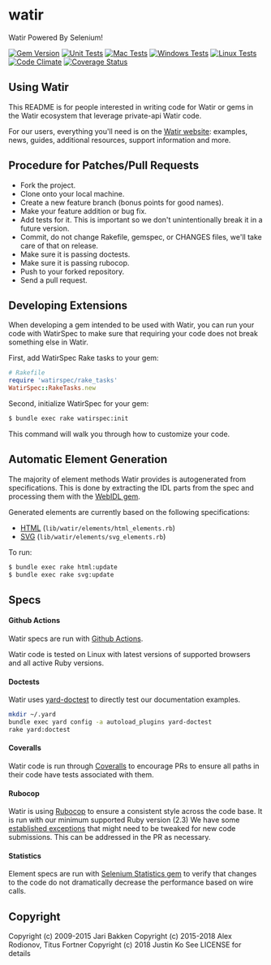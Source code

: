 # watir

Watir Powered By Selenium!

[![Gem Version](https://badge.fury.io/rb/watir.svg)](http://badge.fury.io/rb/watir)
[![Unit Tests](https://github.com/titusfortner/watir/workflows/Unit%20Tests/badge.svg)](https://github.com/watir/watir/actions?query=workflow%3A%22Unit+Tests%22)
[![Mac Tests](https://github.com/titusfortner/watir/workflows/Mac%20Tests/badge.svg)](https://github.com/watir/watir/actions?query=workflow%3A%22Mac+Tests%22)
[![Windows Tests](https://github.com/titusfortner/watir/workflows/Windows%20Tests/badge.svg)](https://github.com/watir/watir/actions?query=workflow%3A%22Windows+Tests%22)
[![Linux Tests](https://github.com/titusfortner/watir/workflows/Linux%20Tests/badge.svg)](https://github.com/watir/watir/actions?query=workflow%3A%22Linux+Tests%22)
[![Code Climate](https://codeclimate.com/github/watir/watir.svg)](https://codeclimate.com/github/watir/watir)
[![Coverage Status](https://coveralls.io/repos/github/watir/watir/badge.svg?branch=main)](https://coveralls.io/github/watir/watir?branch=master)

## Using Watir

This README is for people interested in writing code for Watir or gems in the Watir ecosystem
that leverage private-api Watir code.

For our users, everything you'll need is on the [Watir website](http://watir.com): 
examples, news, guides, additional resources, support information and more.

## Procedure for Patches/Pull Requests

* Fork the project.
* Clone onto your local machine.
* Create a new feature branch (bonus points for good names).
* Make your feature addition or bug fix.
* Add tests for it. This is important so we don't unintentionally break it in a future version.
* Commit, do not change Rakefile, gemspec, or CHANGES files, we'll take care of that on release.
* Make sure it is passing doctests.
* Make sure it is passing rubocop.
* Push to your forked repository.
* Send a pull request.

## Developing Extensions

When developing a gem intended to be used with Watir, you can run your code with WatirSpec 
to make sure that requiring your code does not break something else in Watir.

First, add WatirSpec Rake tasks to your gem:

```ruby
# Rakefile
require 'watirspec/rake_tasks'
WatirSpec::RakeTasks.new
```

Second, initialize WatirSpec for your gem:

```bash
$ bundle exec rake watirspec:init
```

This command will walk you through how to customize your code.

## Automatic Element Generation

The majority of element methods Watir provides is autogenerated from specifications.
This is done by extracting the IDL parts from the spec and processing them with the 
[WebIDL gem](https://github.com/jarib/webidl).

Generated elements are currently based on the following specifications:

* [HTML](https://www.w3.org/TR/2017/REC-html52-20171214/) (`lib/watir/elements/html_elements.rb`)
* [SVG](https://www.w3.org/TR/2018/CR-SVG2-20180807/) (`lib/watir/elements/svg_elements.rb`)

To run:
```bash
$ bundle exec rake html:update
$ bundle exec rake svg:update
```

## Specs

#### Github Actions

Watir specs are run with [Github Actions](https://github.com/watir/watir/workflows).

Watir code is tested on Linux with latest versions of supported browsers and all active Ruby versions.

#### Doctests

Watir uses [yard-doctest](https://github.com/p0deje/yard-doctest) to directly test
our documentation examples.

```bash
mkdir ~/.yard
bundle exec yard config -a autoload_plugins yard-doctest
rake yard:doctest
```

#### Coveralls

Watir code is run through [Coveralls](https://coveralls.io/github/watir/watir) to encourage PRs
to ensure all paths in their code have tests associated with them.

#### Rubocop

Watir is using [Rubocop](https://github.com/rubocop-hq/rubocop) to ensure a consistent style across the
code base. It is run with our minimum supported Ruby version (2.3) 
We have some [established exceptions](https://github.com/watir/watir/blob/main/.rubocop.yml) 
that might need to be tweaked for new code submissions. This can be addressed in the PR as necessary.

#### Statistics

Element specs are run with 
[Selenium Statistics gem](https://github.com/titusfortner/selenium_statistics)
to verify that changes to the code do not dramatically decrease the performance based
on wire calls.

## Copyright

Copyright (c) 2009-2015 Jari Bakken
Copyright (c) 2015-2018 Alex Rodionov, Titus Fortner
Copyright (c) 2018 Justin Ko
See LICENSE for details
